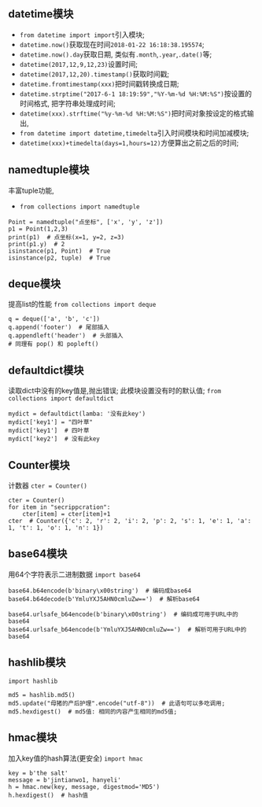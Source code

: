 
## datetime模块
* `from datetime import import`引入模块;
* `datetime.now()`获取现在时间`2018-01-22 16:18:38.195574`;
* `datetime.now().day`获取日期, 类似有`.month`,`.year`,`.date()`等;
* `datetime(2017,12,9,12,23)`设置时间;
* `datetime(2017,12,20).timestamp()`获取时间戳;
* `datetime.fromtimestamp(xxx)`把时间戳转换成日期;
* `datetime.strptime("2017-6-1 18:19:59","%Y-%m-%d %H:%M:%S")`按设置的时间格式, 把字符串处理成时间;
* `datetime(xxx).strftime("%y-%m-%d %H:%M:%S")`把时间对象按设定的格式输出,
* `from datetime import datetime,timedelta`引入时间模块和时间加减模块;
* `datetime(xxx)+timedelta(days=1,hours=12)`方便算出之前之后的时间;

## namedtuple模块
丰富tuple功能,
* `from collections import namedtuple`
```
Point = namedtuple("点坐标", ['x', 'y', 'z'])
p1 = Point(1,2,3)
print(p1)  # 点坐标(x=1, y=2, z=3)
print(p1.y)  # 2
isinstance(p1, Point)  # True
isinstance(p2, tuple)  # True
```


## deque模块
提高list的性能
`from collections import deque`
```
q = deque(['a', 'b', 'c'])
q.append('footer')  # 尾部插入
q.appendleft('header')  # 头部插入
# 同理有 pop() 和 popleft()
```

## defaultdict模块
读取dict中没有的key值是,抛出错误; 此模块设置没有时的默认值;
`from collections import defaultdict`
```
mydict = defaultdict(lamba: '没有此key')
mydict['key1'] = "四叶草"
mydict['key1']  # 四叶草
mydict['key2']  # 没有此key
```

## Counter模块
计数器 `cter = Counter()`
```
cter = Counter()
for item in "secrippcration":
    cter[item] = cter[item]+1
cter  # Counter({'c': 2, 'r': 2, 'i': 2, 'p': 2, 's': 1, 'e': 1, 'a': 1, 't': 1, 'o': 1, 'n': 1})
```

## base64模块
用64个字符表示二进制数据
`import base64`
```
base64.b64encode(b'binary\x00string')  # 编码成base64
base64.b64decode(b'YmluYXJ5AHN0cmluZw==')  # 解析base64

base64.urlsafe_b64encode(b'binary\x00string')  # 编码成可用于URL中的base64
base64.urlsafe_b64encode(b'YmluYXJ5AHN0cmluZw==')  # 解析可用于URL中的base64
```

## hashlib模块
`import hashlib`
```
md5 = hashlib.md5()
md5.update("母猪的产后护理".encode("utf-8"))  # 此语句可以多吃调用;
md5.hexdigest()  # md5值: 相同的内容产生相同的md5值;
```

## hmac模块
加入key值的hash算法(更安全)
`import hmac`
```
key = b'the salt'
message = b'jintianwo1, hanyeli'
h = hmac.new(key, message, digestmod='MD5')
h.hexdigest()  # hash值
```